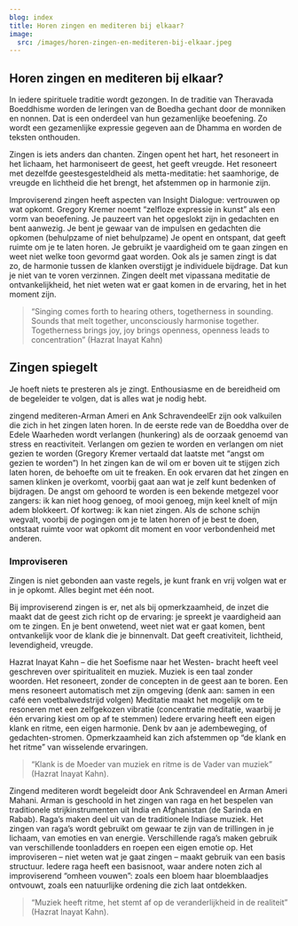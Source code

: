```yaml
---
blog: index
title: Horen zingen en mediteren bij elkaar?
image:
  src: /images/horen-zingen-en-mediteren-bij-elkaar.jpeg
---
```


## Horen zingen en mediteren bij elkaar?

In iedere spirituele traditie wordt gezongen. In de traditie van
Theravada Boeddhisme worden de leringen van de Boedha gechant door de
monniken en nonnen. Dat is een onderdeel van hun gezamenlijke
beoefening. Zo wordt een gezamenlijke expressie gegeven aan de Dhamma en
worden de teksten onthouden.

Zingen is iets anders dan chanten. Zingen opent het hart, het
resoneert in het lichaam, het harmoniseert de geest, het geeft vreugde.
Het resoneert met dezelfde geestesgesteldheid als metta-meditatie: het
saamhorige, de vreugde en lichtheid die het brengt, het afstemmen op in
harmonie zijn.

Improviserend zingen heeft aspecten van Insight Dialogue: vertrouwen
op wat opkomt. Gregory Kremer noemt “zelfloze expressie in kunst” als
een vorm van beoefening. Je pauzeert van het opgeslokt zijn in gedachten
en bent aanwezig. Je bent je gewaar van de impulsen en gedachten die
opkomen (behulpzame of niet behulpzame) Je opent en ontspant, dat geeft
ruimte om je te laten horen. Je gebruikt je vaardigheid om te gaan
zingen en weet niet welke toon gevormd gaat worden. Ook als je samen
zingt is dat zo, de harmonie tussen de klanken overstijgt je individuele
bijdrage. Dat kun je niet van te voren verzinnen. Zingen deelt met
vipassana meditatie de ontvankelijkheid, het niet weten wat er gaat
komen in de ervaring, het in het moment zijn.

> “Singing comes forth to hearing others, togetherness in sounding.
> Sounds that melt together, unconsciously harmonise together.
> Togetherness brings joy, joy brings openness, openness leads to
> concentration” (Hazrat Inayat Kahn)

## Zingen spiegelt

Je hoeft niets te presteren als je zingt. Enthousiasme en de
bereidheid om de begeleider te volgen, dat is alles wat je nodig hebt.

zingend mediteren-Arman Ameri en Ank SchravendeelEr zijn ook
valkuilen die zich in het zingen laten horen. In de eerste rede van de
Boeddha over de Edele Waarheden wordt verlangen (hunkering) als de
oorzaak genoemd van stress en reactiviteit. Verlangen om gezien te
worden en verlangen om niet gezien te worden (Gregory Kremer vertaald
dat laatste met “angst om gezien te worden”) In het zingen kan de wil om
er boven uit te stijgen zich laten horen, de behoefte om uit te
freaken. En ook ervaren dat het zingen en samen klinken je overkomt,
voorbij gaat aan wat je zelf kunt bedenken of bijdragen. De angst om
gehoord te worden is een bekende metgezel voor zangers: ik kan niet hoog
genoeg, of mooi genoeg, mijn keel knelt of mijn adem blokkeert. Of
kortweg: ik kan niet zingen. Als de schone schijn wegvalt, voorbij de
pogingen om je te laten horen of je best te doen, ontstaat ruimte voor
wat opkomt dit moment en voor verbondenheid met anderen.

### Improviseren

Zingen is niet gebonden aan vaste regels, je kunt frank en vrij volgen wat er in je opkomt. Alles begint met één noot.

Bij improviserend zingen is er, net als bij opmerkzaamheid, de inzet
die maakt dat de geest zich richt op de ervaring: je spreekt je
vaardigheid aan om te zingen. En je bent onwetend, weet niet wat er gaat
komen, bent ontvankelijk voor de klank die je binnenvalt. Dat geeft
creativiteit, lichtheid, levendigheid, vreugde.

Hazrat Inayat Kahn – die het Soefisme naar het Westen- bracht heeft
veel geschreven over spiritualiteit en muziek. Muziek is een taal zonder
woorden. Het resoneert, zonder de concepten in de geest aan te boren.
Een mens resoneert automatisch met zijn omgeving (denk aan: samen in een
café een voetbalwedstrijd volgen) Meditatie maakt het mogelijk om te
resoneren met een zelfgekozen vibratie (concentratie meditatie, waarbij
je één ervaring kiest om op af te stemmen) Iedere ervaring heeft een
eigen klank en ritme, een eigen harmonie. Denk bv aan je adembeweging,
of gedachten-stromen. Opmerkzaamheid kan zich afstemmen op “de klank en
het ritme” van wisselende ervaringen.

> “Klank is de Moeder van muziek en ritme is de Vader van muziek” (Hazrat Inayat Kahn).

Zingend mediteren wordt begeleidt door Ank Schravendeel en Arman
Ameri Mahani. Arman is geschoold in het zingen van raga en het bespelen
van traditionele strijkinstrumenten uit India en Afghanistan (de Sarinda
en Rabab). Raga’s maken deel uit van de traditionele Indiase muziek.
Het zingen van raga’s wordt gebruikt om gewaar te zijn van de trillingen
in je lichaam, van emoties en van energie. Verschillende raga’s maken
gebruik van verschillende toonladders en roepen een eigen emotie op. Het
improviseren – niet weten wat je gaat zingen – maakt gebruik van een
basis structuur. Iedere raga heeft een basisnoot, waar andere noten zich
al improviserend “omheen vouwen”: zoals een bloem haar bloemblaadjes
ontvouwt, zoals een natuurlijke ordening die zich laat ontdekken.

> “Muziek heeft ritme, het stemt af op de veranderlijkheid in de realiteit” (Hazrat Inayat Kahn).
